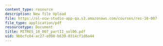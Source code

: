 ```yaml
---
content_type: resource
description: New file Upload
file: https://ol-ocw-studio-app-qa.s3.amazonaws.com/courses/res-18-007-calculus-revisited-multivariable-calculus-fall-2011/9bbcfc84ac27e098b6390314cf1d6a44_MITRES_18_007_partII_sol06.pdf
file_type: application/pdf
resourcetype: Document
title: MITRES_18_007_partII_sol06.pdf
uid: 9bbcfc84-ac27-e098-b639-0314cf1d6a44
---
```

